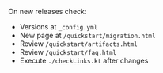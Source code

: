 On new releases check:

* Versions at `_config.yml`
* New page at `/quickstart/migration.html`
* Review `/quickstart/artifacts.html`
* Review `/quickstart/faq.html`
* Execute `./checkLinks.kt` after changes